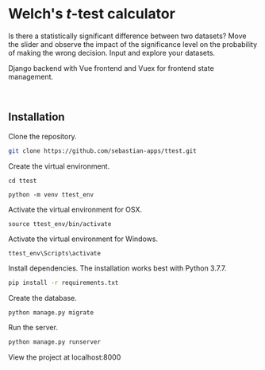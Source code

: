 # Welch's *t*-test calculator

Is there a statistically significant difference between two datasets? Move the slider and observe the impact of the significance level on the probability of making the wrong decision. Input and explore your datasets.

Django backend with Vue frontend and Vuex for frontend state management.

<br />

## Installation

Clone the repository.

```bash
git clone https://github.com/sebastian-apps/ttest.git
```

Create the virtual environment.

```
cd ttest
```
```
python -m venv ttest_env
```

Activate the virtual environment for OSX.

```
source ttest_env/bin/activate
```

Activate the virtual environment for Windows.

```
ttest_env\Scripts\activate
```

Install dependencies. The installation works best with Python 3.7.7.

```bash
pip install -r requirements.txt
```

Create the database.

```bash
python manage.py migrate
```

Run the server.

```bash
python manage.py runserver
```

View the project at localhost:8000

